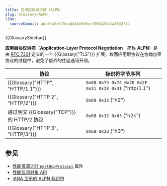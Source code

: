 ```yaml
---
title: 应用层协议协商（ALPN）
slug: Glossary/ALPN
l10n:
  sourceCommit: ada5fa5ef15eadd44b549ecf906423b4a2092f34
---
```


{{GlossarySidebar}}

**应用层协议协商**（**Application-Layer Protocol Negotiation**，简称 **ALPN**）是由 [RFC 7301](https://www.rfc-editor.org/rfc/rfc7301) 定义的一个 {{Glossary("TLS")}} 扩展，故而应用层协议在协商加密协议的过程中，避免了额外的往返通讯开销。

| 协议                                        | 标识符字节序列                                         |
| ------------------------------------------- | ------------------------------------------------------ |
| {{Glossary("HTTP", "HTTP/1.1")}}            | `0x68 0x74 0x74 0x70 0x2F 0x31 0x2E 0x31` ("http/1.1") |
| {{Glossary("HTTP 2", "HTTP/2")}}            | `0x68 0x32` ("h2")                                     |
| 通过明文 {{Glossary("TCP")}} 的 HTTP/2 协议 | `0x68 0x32 0x63` ("h2c")                               |
| {{Glossary("HTTP 3", "HTTP/3")}}            | `0x68 0x33` ("h3")                                     |

## 参见

- [性能资源计时 `nextHopProtocol`](/zh-CN/docs/Web/API/PerformanceResourceTiming/nextHopProtocol) 属性
- [性能监测对象 API](/zh-CN/docs/Web/API/PerformanceObserver)
- [IANA 注册的 ALPN 标识符](https://www.iana.org/assignments/tls-extensiontype-values/tls-extensiontype-values.xhtml#alpn-protocol-ids)
